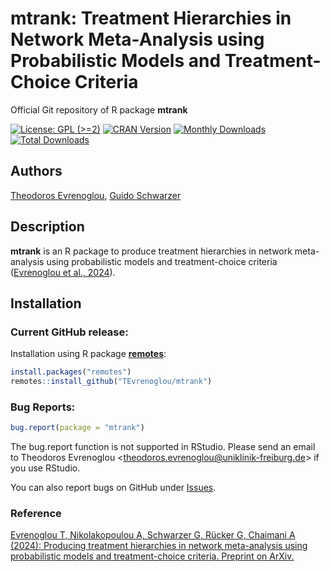 # mtrank: Treatment Hierarchies in Network Meta-Analysis using Probabilistic Models and Treatment-Choice Criteria

Official Git repository of R package **mtrank**

[![License: GPL (>=2)](https://img.shields.io/badge/license-GPL-blue)](https://www.gnu.org/licenses/old-licenses/gpl-2.0.en.html)
[![CRAN Version](https://www.r-pkg.org/badges/version/mtrank)](https://cran.r-project.org/package=mtrank)
[![Monthly Downloads](https://cranlogs.r-pkg.org/badges/mtrank)](https://cranlogs.r-pkg.org/badges/mtrank)
[![Total Downloads](https://cranlogs.r-pkg.org/badges/grand-total/mtrank)](https://cranlogs.r-pkg.org/badges/grand-total/mtrank)


## Authors

[Theodoros Evrenoglou](https://orcid.org/0000-0003-3336-8058),
[Guido Schwarzer](https://orcid.org/0000-0001-6214-9087)


## Description

**mtrank** is an R package to produce treatment hierarchies in network meta-analysis using probabilistic models and treatment-choice criteria ([Evrenoglou et al., 2024](https://arxiv.org/abs/2406.10612)).


## Installation

<!--
### Current stable [![CRAN Version](https://www.r-pkg.org/badges/version/mtrank)](https://cran.r-project.org/package=mtrank) release:
```r
install.packages("mtrank")
```
-->

### Current GitHub release:

Installation using R package
[**remotes**](https://cran.r-project.org/package=remotes):
```r
install.packages("remotes")
remotes::install_github("TEvrenoglou/mtrank")
```

### Bug Reports:

```r
bug.report(package = "mtrank")
```

The bug.report function is not supported in RStudio. Please send an email to Theodoros Evrenoglou <<theodoros.evrenoglou@uniklinik-freiburg.de>> if you use RStudio.

You can also report bugs on GitHub under [Issues](https://github.com/TEvrenoglou/mtrank/issues/).


### Reference

[Evrenoglou T, Nikolakopoulou A, Schwarzer G, Rücker G, Chaimani A (2024): Producing treatment hierarchies in network meta-analysis using probabilistic models and treatment-choice criteria. Preprint on ArXiv.](https://doi.org/10.48550/arXiv.2406.10612)
